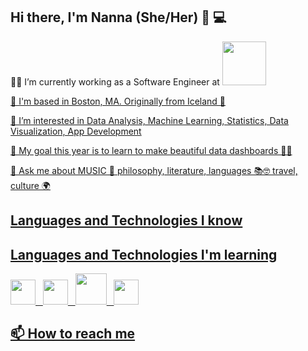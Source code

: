 ## Hi there, I'm Nanna (She/Her) 💃 💻

👩‍💻 I’m currently working as a Software Engineer at <a href="https://www.verisk.com/" title="verisk"><img src="https://www.verisk.com/siteassets/logos/svg/verisk-logo1.svg" width="70" style="vertical-align:down"/>

🏡 I'm based in Boston, MA. Originally from Iceland 🥶

👀 I’m interested in Data Analysis, Machine Learning, Statistics, Data Visualization, App Development

🌱 My goal this year is to learn to make beautiful data dashboards 👩‍🎨

💬 Ask me about MUSIC 🎵 philosophy, literature, languages 📚🤓 travel, culture 🌍

## Languages and Technologies I know

## Languages and Technologies I'm learning
<a href="https://aws.amazon.com/certification/certified-cloud-practitioner/" title="aws"><img src="https://upload.wikimedia.org/wikipedia/commons/9/93/Amazon_Web_Services_Logo.svg" width="40"/>&nbsp;&nbsp;
<a href="https://learn.microsoft.com/en-us/dotnet/csharp/" title="c#"><img src="https://camo.githubusercontent.com/8d56e87edf99e89bfc457cd62462e0b7aae19e6b197b1df5c542d474d8d76f81/68747470733a2f2f646576656c6f7065722e6665646f726170726f6a6563742e6f72672f7374617469632f6c6f676f2f6373686172702e706e67" width="40" />&nbsp;&nbsp;
<a href="https://www.trustedtechteam.com/collections/microsoft-sql-server-standard?utm_source=google&utm_medium=cpc&utm_campaign=Gsearch_SQLStd}&utm_term=microsoft%20sql%20server&cq_plac=&cq_net=g&cq_pos=&cq_med=&cq_plt=gp&gc_id=8657288349&h_ad_id=562519636697&gclid=CjwKCAiAoL6eBhA3EiwAXDom5ghDdE0EZgN-NRiSqLmECQaGWmjJxeQCgThSQTDUSw3CpFGX7xRx6xoCSx0QAvD_BwE" title="sql"><img src="https://brandslogos.com/wp-content/uploads/images/large/microsoft-sql-server-logo.png" width="50"/>&nbsp;&nbsp;
<a href="https://dotnet.microsoft.com/en-us/" title=".net"><img src="https://upload.wikimedia.org/wikipedia/commons/thumb/7/7d/Microsoft_.NET_logo.svg/1920px-Microsoft_.NET_logo.svg.png" width="40"/>

## 📫 How to reach me
